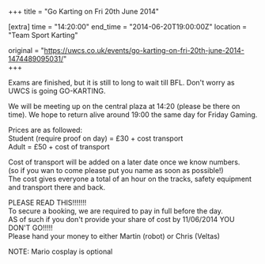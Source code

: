 +++
title = "Go Karting on Fri 20th June 2014"

[extra]
time = "14:20:00"
end_time = "2014-06-20T19:00:00Z"
location = "Team Sport Karting"

original = "https://uwcs.co.uk/events/go-karting-on-fri-20th-june-2014-1474489095031/"    
+++

Exams are finished, but it is still to long to wait till BFL. Don't worry as UWCS is going GO-KARTING.

We will be meeting up on the central plaza at 14:20 (please be there on time). We hope to return alive around 19:00 the same day for Friday Gaming.

Prices are as followed:  
Student (require proof on day) = £30 + cost transport  
Adult = £50 + cost of transport

Cost of transport will be added on a later date once we know numbers.  
(so if you wan to come please put you name as soon as possible\!)  
The cost gives everyone a total of an hour on the tracks, safety equipment and transport there and back.

PLEASE READ THIS\!\!\!\!\!\!\!  
To secure a booking, we are required to pay in full before the day.  
AS of such if you don't provide your share of cost by 11/06/2014 YOU DON'T GO\!\!\!\!\!  
Please hand your money to either Martin (robot) or Chris (Veltas)

NOTE: Mario cosplay is optional

